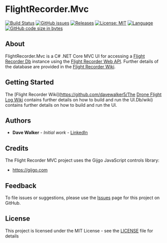 # FlightRecorder.Mvc

[![Build Status](https://github.com/davewalker5/FlightRecorder.Mvc/workflows/.NET%20Core%20CI%20Build/badge.svg)](https://github.com/davewalker5/FlightRecorder.Mvc/actions)
[![GitHub issues](https://img.shields.io/github/issues/davewalker5/FlightRecorder.Mvc)](https://github.com/davewalker5/FlightRecorder.Mvc/issues)
[![Releases](https://img.shields.io/github/v/release/davewalker5/FlightRecorder.Mvc.svg?include_prereleases)](https://github.com/davewalker5/FlightRecorder.Mvc/releases)
[![License: MIT](https://img.shields.io/badge/License-MIT-blue.svg)](https://github.com/davewalker5/FlightRecorder.Mvc/blob/master/LICENSE)
[![Language](https://img.shields.io/badge/language-c%23-blue.svg)](https://github.com/davewalker5/FlightRecorder.Mvc/)
[![GitHub code size in bytes](https://img.shields.io/github/languages/code-size/davewalker5/FlightRecorder.Mvc)](https://github.com/davewalker5/FlightRecorder.Mvc/)

## About

FlightRecorder.Mvc is a C# .NET Core MVC UI for accessing a [Flight Recorder Db](https://github.com/davewalker5/FlightRecorderDb) instance using the [Flight Recorder Web API](https://github.com/davewalker5/FlightRecorder.Api). Further details of the database are provided in the [Flight Recorder Wiki](https://github.com/davewalker5/FlightRecorderDb/wiki).

## Getting Started

The [Flight Recorder Wiki](https://github.com/davewalker5/The [Drone Flight Log Wiki](https://github.com/davewalker5/DroneFlightLogDb/wiki) contains further details on how to build and run the UI.Db/wiki) contains further details on how to build and run the UI.

## Authors

- **Dave Walker** - *Initial work* - [LinkedIn](https://www.linkedin.com/in/davewalker5/)

## Credits

The Flight Recorder MVC project uses the Gijgo JavaScript controls library:

- https://gijgo.com

## Feedback

To file issues or suggestions, please use the [Issues](https://github.com/davewalker5/FlightRecorder.Mvc/issues) page for this project on GitHub.

## License

This project is licensed under the MIT License - see the [LICENSE](LICENSE) file for details
